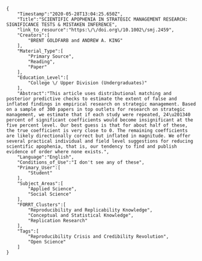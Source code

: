 
    {
        "Timestamp":"2020-05-28T13:04:25.650Z",
        "Title":"SCIENTIFIC APOPHENIA IN STRATEGIC MANAGEMENT RESEARCH: SIGNIFICANCE TESTS & MISTAKEN INFERENCE",
        "link_to_resource":"https:\/\/doi.org\/10.1002\/smj.2459",
        "Creators":[
            "BRENT GOLDFARB and ANDREW A. KING"
        ],
        "Material_Type":[
            "Primary Source",
            "Reading",
            "Paper"
        ],
        "Education_Level":[
            "College \/ Upper Division (Undergraduates)"
        ],
        "Abstract":"This article uses distributional matching and posterior predictive checks to estimate the extent of false and inflated findings in empirical research on strategic management. Based on a sample of 300 papers in top outlets for research on strategic management, we estimate that if each study were repeated, 24\u201340 percent of significant coefficients would become insignificant at the five percent level. Our best guess is that for about half of these, the true coefficient is very close to 0. The remaining coefficients are likely directionally correct but inflated in magnitude. We offer several practical individual and field level suggestions for reducing scientific apophenia, that is, our tendency to find and publish evidence of order where none exists.",
        "Language":"English",
        "Conditions_of_Use":"I don't see any of these",
        "Primary_User":[
            "Student"
        ],
        "Subject_Areas":[
            "Applied Science",
            "Social Science"
        ],
        "FORRT_Clusters":[
            "Reproducibility and Replicability Knowledge",
            "Conceptual and Statistical Knowledge",
            "Replication Research"
        ],
        "Tags":[
            "Reproducibility Crisis and Credibility Revolution",
            "Open Science"
        ]
    }
